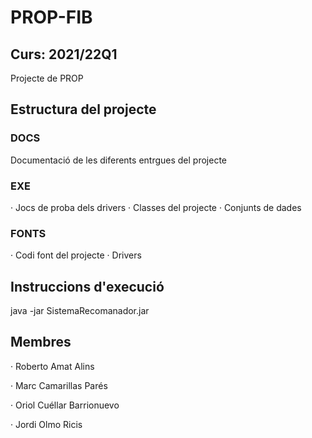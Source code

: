 # PROP-FIB

## Curs: 2021/22Q1

Projecte de PROP

## Estructura del projecte

### DOCS

Documentació de les diferents entrgues del projecte

### EXE 

· Jocs de proba dels drivers
· Classes del projecte
· Conjunts de dades

### FONTS

· Codi font del projecte
· Drivers

## Instruccions d'execució

java -jar SistemaRecomanador.jar

## Membres

· Roberto Amat Alins

· Marc Camarillas Parés

· Oriol Cuéllar Barrionuevo

· Jordi Olmo Ricis

